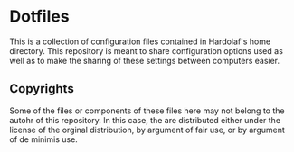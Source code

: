# Dotfiles

This is a collection of configuration files contained in Hardolaf's home
directory. This repository is meant to share configuration options used as well
as to make the sharing of these settings between computers easier.

## Copyrights

Some of the files or components of these files here may not belong to the autohr
of this repository. In this case, the are distributed either under the license 
of the orginal distribution, by argument of fair use, or by argument of de 
minimis use.


